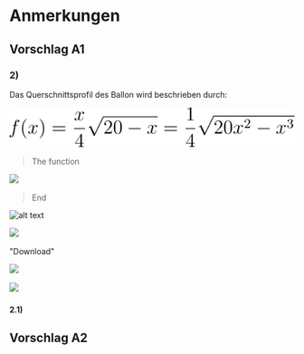 # Anmerkungen
## Vorschlag A1

### **2)**

Das Querschnittsprofil des Ballon wird beschrieben durch:

![](https://raw.githubusercontent.com/fabianehlert/MatheLK-Abituraufgaben/master/2011/Analysis/res/2011_a1_task2_001.png)

> The function

<img src="http://latex.codecogs.com/svg.latex?f(x)=%5Cfrac{x}{4}%5Csqrt{20-x}=%5Cfrac{1}{4}%5Csqrt{20x^2-x^3}" border="0"/>

> End

![alt text][logo]

[logo]: http://latex.codecogs.com/png.latex?f(x)=\frac{x}{4}\sqrt{20-x}=\frac{1}{4}\sqrt{20x^2-x^3} "Logo Title Text 2"

![](http://rogercortesi.com/eqn/tempimagedir/eqn2997.png)

"Download"

![](http://latex.codecogs.com/svg.?\sqrt{20x-4}*\pi^2)

![](http://latex.codecogs.com/svg.?%5Cfrac%7B1+cos%28x%5E2%29%7D%7Bx%5E2%7D)

#### **2.1)**

## Vorschlag A2
